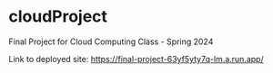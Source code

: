 # cloudProject
Final Project for Cloud Computing Class - Spring 2024

Link to deployed site: https://final-project-63yf5yty7q-lm.a.run.app/
